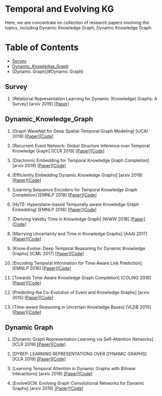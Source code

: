 # Temporal and Evolving KG

Here, we are concentrate on collection of research papers involving the topics, including Dynamic Knowledge Graph, Dynamic Knowledge Graph.   


Table of Contents
=================

  * [Survey](#Survey)
  * [Dynamic_Knowledge_Graph](#Dynamic_Knowledge_Graph)
  * [Dynamic Graph](#Dynamic Graph)


## Survey
1. [Relational Representation Learning for Dynamic (Knowledge) Graphs: A Survey] [arxiv 2019] [[Paper]](https://arxiv.org/abs/1905.11485)


## Dynamic_Knowledge_Graph
1. [Graph WaveNet for Deep Spatial-Temporal Graph Modeling] [IJCAI 2019] [[Paper]](https://www.ijcai.org/proceedings/2019/0264.pdf)[[Code]](https://github.com/nnzhan/Graph-WaveNet)

2. [Recurrent Event Network: Global Structure Inference over Temporal Knowledge Graph] [ICLR 2019] [[Paper]](https://arxiv.org/abs/1904.05530?context=cs.LG)[[Code]](https://github.com/INK-USC/RE-Net)

3. [Diachronic Embedding for Temporal Knowledge Graph Completion] [arxiv 2019] [[Paper]](https://arxiv.org/abs/1907.03143)[[Code]]()

4. [Efficiently Embedding Dynamic Knowledge Graphs] [arxiv 2019] [[Paper]](https://arxiv.org/abs/1910.06708)[[Code]]()

5. [Learning Sequence Encoders for Temporal Knowledge Graph Completion] [EMNLP 2018] [[Paper]](https://www.aclweb.org/anthology/D18-1516/)[[Code]](https://github.com/bsantraigi/TA_TransE)

6. [HyTE: Hyperplane-based Temporally aware Knowledge Graph Embedding] [EMNLP 2018] [[Paper]](http://talukdar.net/papers/emnlp2018_HyTE.pdf)[[Code]](https://github.com/malllabiisc/HyTE)

7. [Deriving Validity Time in Knowledge Graph] [WWW 2018] [[Paper]](https://dl.acm.org/citation.cfm?id=3191639)[[Code]]()

8. [Marrying Uncertainty and Time in Knowledge Graphs] [AAAI 2017] [[Paper]](https://aaai.org/ocs/index.php/AAAI/AAAI17/paper/view/14730/13747)[[Code]]()

9. [Know-Evolve: Deep Temporal Reasoning for Dynamic Knowledge Graphs] [ICML 2017] [[Paper]](https://arxiv.org/pdf/1705.05742.pdf)[[Code]](https://github.com/rstriv/Know-Evolve)

10. [Encoding Temporal Information for Time-Aware Link Prediction] [EMNLP 2016] [[Paper]](https://tyliupku.github.io/papers/emnlp2016_jiang.pdf)[[Code]]()

11. [Towards Time-Aware Knowledge Graph Completion] [COLING 2016] [[Paper]](https://www.aclweb.org/anthology/C16-1161.pdf)[[Code]]()

12. [Predicting the Co-Evolution of Event and Knowledge Graphs] [arxiv 2015] [[Paper]](https://arxiv.org/abs/1512.06900?context=cs)[[Code]]()

13. [Time-aware Reasoning in Uncertain Knowledge Bases] [VLDB 2010] [[Paper]](http://halma.mpi-inf.mpg.de/intranet/ag5/ag5publ.nsf/3561a79a83e6557ac1256b91004f4bdd/65e353035499f7f5c125780b00530dd9!OpenDocument&ExpandSection=1)[[Code]]()


## Dynamic Graph
1. [Dynamic Graph Representation Learning via Self-Attention Networks] [ICLR 2019] [[Paper]](https://arxiv.org/abs/1812.09430)[[Code]](https://github.com/aravindsankar28/DySAT)

2. [DYREP: LEARNING REPRESENTATIONS OVER DYNAMIC GRAPHS] [ICLR 2019] [[Paper]](https://openreview.net/pdf?id=HyePrhR5KX)[[Code]]()

3. [Learning Temporal Attention in Dynamic Graphs with Bilinear Interactions] [arxiv 2019] [[Paper]](https://arxiv.org/pdf/1909.10367v1.pdf)[[Code]](https://github.com/uoguelph-mlrg/LDG)

4. [EvolveGCN: Evolving Graph Convolutional Networks for Dynamic Graphs] [arxiv 2019] [[Paper]](https://arxiv.org/pdf/1902.10191.pdf)[[Code]]()
